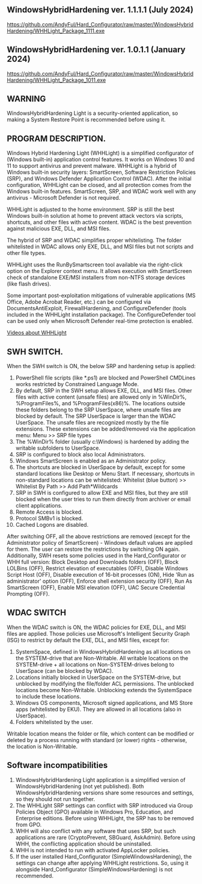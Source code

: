 ## WindowsHybridHardening ver. 1.1.1.1 (July 2024)
https://github.com/AndyFul/Hard_Configurator/raw/master/WindowsHybridHardening/WHHLight_Package_1111.exe

## WindowsHybridHardening ver. 1.0.1.1 (January 2024)
https://github.com/AndyFul/Hard_Configurator/raw/master/WindowsHybridHardening/WHHLight_Package_1011.exe


## WARNING

WindowsHybridHardening Light is a security-oriented application, so making a System Restore Point is recommended before using it.


## PROGRAM DESCRIPTION.

Windows Hybrid Hardening Light (WHHLight) is a simplified configurator of (Windows built-in) application control features.
It works on Windows 10 and 11 to support antivirus and prevent malware. WHHLight is a hybrid of Windows built-in security layers: SmartScreen, Software Restriction Policies (SRP), and Windows Defender Application Control (WDAC).
After the initial configuration, WHHLight can be closed, and all protection comes from the Windows built-in features.
SmartScreen, SRP, and WDAC work well with any antivirus - Microsoft Defender is not required.

WHHLight is adjusted to the home environment. SRP is still the best Windows built-in solution at home to prevent attack vectors via scripts, shortcuts, and other files with active content. WDAC is the best prevention against malicious EXE, DLL, and MSI files.

The hybrid of SRP and WDAC simplifies proper whitelisting. The folder whitelisted in WDAC allows only EXE, DLL, and MSI files but not scripts and other file types.

WHHLight uses the RunBySmartscreen tool available via the right-click option on the Explorer context menu. It allows execution with SmartScreen check of standalone EXE/MSI installers from non-NTFS storage devices (like flash drives).

Some important post-exploitation mitigations of vulnerable applications (MS Office, Adobe Acrobat Reader, etc.) can be configured via DocumentsAntiExploit, FirewallHardening, and ConfigureDefender (tools included in the WHHLight installation package). The ConfigureDefender tool can be used only when Microsoft Defender real-time protection is enabled.

[Videos about WHHLight](https://www.youtube.com/@AndyKula-sk3dt/)

##
## SWH SWITCH.

When the SWH switch is ON, the below SRP and hardening setup is applied:
1. PowerShell file scripts (like *.ps1) are blocked and PowerShell CMDLines works restricted by Constrained Language Mode.
2. By default, SRP in the SWH setup allows EXE, DLL, and MSI files. Other files with active content (unsafe files) are allowed only in %WinDir%, %ProgramFiles%, and %ProgramFiles(x86)%. The locations outside these folders belong to the SRP UserSpace, where unsafe files are blocked by default. The SRP UserSpace is larger than the WDAC UserSpace. The unsafe files are recognized mostly by the file extensions. These extensions can be added/removed via the application menu: Menu >> SRP file types
3. The %WinDir%  folder (usually c:\Windows) is hardened by adding the writable subfolders to UserSpace.
4. SRP is configured to block also local Administrators.
5. Windows SmartScreen is enabled as an Administrator policy.
6. The shortcuts are blocked in UserSpace by default, except for some standard locations like Desktop or Menu Start. If necessary, shortcuts in non-standard locations can be
   whitelisted: Whitelist (blue button) >>  Whitelist By Path >> Add Path*Wildcards
7. SRP in SWH is configured to allow EXE and MSI files, but they are still blocked when the user tries to run them directly from archiver or email client applications.
8. Remote Access is blocked.
9. Protocol SMBv1 is blocked.
10. Cached Logons are disabled.

After switching OFF, all the above restrictions are removed (except for the Administrator policy of SmartScreen) - Windows default values are applied for them. The user can restore the restrictions by switching ON again. 
Additionally, SWH resets some policies used in the Hard_Configurator or WHH full version: Block Desktop and Downloads folders (OFF), Block LOLBins (OFF), Restrict elevation of executables (OFF), Disable Windows Script Host (OFF), Disable execution of 16-bit processes (ON), Hide 'Run as administrator' option (OFF), Enforce shell extension security (OFF), Run As SmartScreen (OFF), Enable MSI elevation (OFF), UAC Secure Credential Prompting (OFF).

## WDAC SWITCH

When the WDAC switch is ON, the WDAC policies for EXE, DLL, and MSI files are applied. Those policies use Microsoft's Intelligent Security Graph (ISG) to restrict by default the EXE, DLL, and MSI files, except for:
1. SystemSpace, defined in WindowsHybridHardening as all locations on the SYSTEM-drive that are Non-Writable. All writable locations on the SYSTEM-drive + all locations on Non-SYSTEM-drives belong to UserSpace (can be blocked by WDAC).
2. Locations initially blocked in UserSpace on the SYSTEM-drive, but unblocked by modifying the file/folder ACL permissions. The unblocked locations become Non-Writable. Unblocking extends the SystemSpace to include these locations.
3. Windows OS components, Microsoft signed applications, and MS Store apps (whitelisted by EKU). They are allowed in all locations (also in UserSpace).
4. Folders whitelisted by the user.
  
Writable location means the folder or file, which content can be modified or deleted by a process running with standard (or lower) rights - otherwise, the location is Non-Writable. 


## Software incompatibilities

1. WindowsHybridHardening Light application is a simplified version of WindowsHybridHardening (not yet published). Both WindowsHybridHardening versions share some resources and settings, so they should not run together.
2. The WHHLight SRP settings can conflict with SRP introduced via Group Policies Object (GPO) available in Windows Pro, Education, and Enterprise editions. Before using WHHLight, the SRP has to be removed from GPO.
3. WHH will also conflict with any software that uses SRP, but such applications are rare (CryptoPrevent, SBGuard, AskAdmin). Before using WHH, the conflicting application should be uninstalled.
4. WHH is not intended to run with activated AppLocker policies.
5. If the user installed Hard_Configurator (SimpleWindowsHardening), the settings can change after applying WHHLight restrictions. So, using it alongside Hard_Configurator (SimpleWindowsHardening) is not recommended.

   
